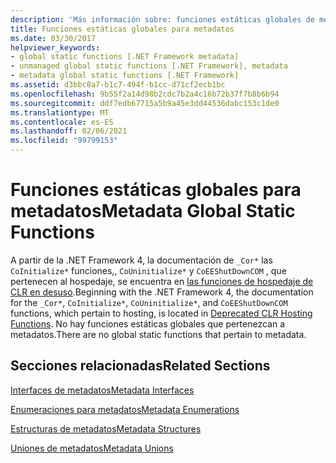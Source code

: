 ```yaml
---
description: 'Más información sobre: funciones estáticas globales de metadatos'
title: Funciones estáticas globales para metadatos
ms.date: 03/30/2017
helpviewer_keywords:
- global static functions [.NET Framework metadata]
- unmanaged global static functions [.NET Framework], metadata
- metadata global static functions [.NET Framework]
ms.assetid: d3bbc8a7-b1c7-494f-b1cc-d71cf2ecb1bc
ms.openlocfilehash: 9b55f2a14d98b2cdc7b2a4c16b72b37f7b8b6b94
ms.sourcegitcommit: ddf7edb67715a5b9a45e3dd44536dabc153c1de0
ms.translationtype: MT
ms.contentlocale: es-ES
ms.lasthandoff: 02/06/2021
ms.locfileid: "99799153"
---
```

# <a name="metadata-global-static-functions"></a><span data-ttu-id="219e1-103">Funciones estáticas globales para metadatos</span><span class="sxs-lookup"><span data-stu-id="219e1-103">Metadata Global Static Functions</span></span>

<span data-ttu-id="219e1-104">A partir de la .NET Framework 4, la documentación de `_Cor*` las `CoInitialize*` funciones,, `CoUninitialize*` y `CoEEShutDownCOM` , que pertenecen al hospedaje, se encuentra en [las funciones de hospedaje de CLR en desuso](../hosting/deprecated-clr-hosting-functions.md).</span><span class="sxs-lookup"><span data-stu-id="219e1-104">Beginning with the .NET Framework 4, the documentation for the `_Cor*`, `CoInitialize*`, `CoUninitialize*`, and `CoEEShutDownCOM` functions, which pertain to hosting, is located in [Deprecated CLR Hosting Functions](../hosting/deprecated-clr-hosting-functions.md).</span></span> <span data-ttu-id="219e1-105">No hay funciones estáticas globales que pertenezcan a metadatos.</span><span class="sxs-lookup"><span data-stu-id="219e1-105">There are no global static functions that pertain to metadata.</span></span>  
  
## <a name="related-sections"></a><span data-ttu-id="219e1-106">Secciones relacionadas</span><span class="sxs-lookup"><span data-stu-id="219e1-106">Related Sections</span></span>  

 [<span data-ttu-id="219e1-107">Interfaces de metadatos</span><span class="sxs-lookup"><span data-stu-id="219e1-107">Metadata Interfaces</span></span>](metadata-interfaces.md)  
  
 [<span data-ttu-id="219e1-108">Enumeraciones para metadatos</span><span class="sxs-lookup"><span data-stu-id="219e1-108">Metadata Enumerations</span></span>](metadata-enumerations.md)  
  
 [<span data-ttu-id="219e1-109">Estructuras de metadatos</span><span class="sxs-lookup"><span data-stu-id="219e1-109">Metadata Structures</span></span>](metadata-structures.md)  
  
 [<span data-ttu-id="219e1-110">Uniones de metadatos</span><span class="sxs-lookup"><span data-stu-id="219e1-110">Metadata Unions</span></span>](metadata-unions.md)
